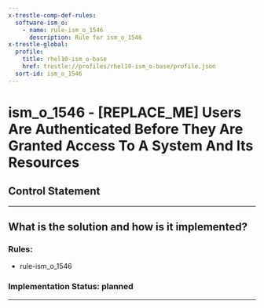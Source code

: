 ```yaml
---
x-trestle-comp-def-rules:
  software-ism_o:
    - name: rule-ism_o_1546
      description: Rule for ism_o_1546
x-trestle-global:
  profile:
    title: rhel10-ism_o-base
    href: trestle://profiles/rhel10-ism_o-base/profile.json
  sort-id: ism_o_1546
---
```


# ism_o_1546 - \[REPLACE_ME\] Users Are Authenticated Before They Are Granted Access To A System And Its Resources

## Control Statement

______________________________________________________________________

## What is the solution and how is it implemented?

<!-- For implementation status enter one of: implemented, partial, planned, alternative, not-applicable -->

<!-- Note that the list of rules under ### Rules: is read-only and changes will not be captured after assembly to JSON -->

<!-- Add control implementation description here for control: ism_o_1546 -->

### Rules:

  - rule-ism_o_1546

### Implementation Status: planned

______________________________________________________________________
